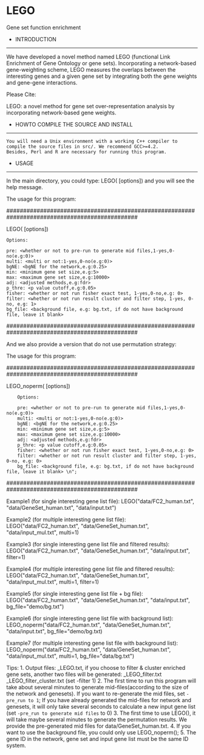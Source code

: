 # LEGO
Gene set function enrichment
* INTRODUCTION
----------------------------------------------------------------------

We have developed a novel method named LEGO (functional Link Enrichment of Gene Ontology or gene sets). Incorporating a network-based gene-weighting scheme, LEGO measures the overlaps between the interesting genes and a given gene set by integrating both the gene weights and gene-gene interactions.   

Please Cite:

LEGO: a novel method for gene set over-representation analysis by incorporating network-based gene weights. 

* HOWTO COMPILE THE SOURCE AND INSTALL	
----------------------------------------------------------------------

	You will need a Unix environment with a working C++ compiler to
	compile the source files in src/. We recommend GCC>=4.2.
	Besides, Perl and R are necessary for running this program.

* USAGE
----------------------------------------------------------------------

In the main directory, you could type:
  LEGO(<network file> <geneset file> <interest file> [options])
and you will see the help message.

The usage for this program: 

###############################################################################################
	
  LEGO(<network file> <geneset file> <interest file> [options])

	Options:  

	pre: <whether or not to pre-run to generate mid files,1-yes,0-no(e.g:0)> 
	multi: <multi or not:1-yes,0-no(e.g:0)> 
	bgNE: <bgNE for the network,e.g:0.25> 
	min: <minimum gene set size,e.g:5> 
	max: <maximum gene set size,e.g:10000> 
	adj: <adjusted methods,e.g:fdr> 
	p_thre: <p value cutoff,e.g:0.05> 
	fisher: <whether or not run fisher exact test, 1-yes,0-no,e.g: 0> 
	filter: <whether or not run result cluster and filter step, 1-yes, 0-no, e.g: 1> 
	bg_file: <background file, e.g: bg.txt, if do not have background file, leave it blank>

###############################################################################################

And we also provide a version that do not use permutation strategy:

The usage for this program:

###############################################################################################

LEGO_noperm(<network file> <geneset file> <interest file> [options])

        Options:

        pre: <whether or not to pre-run to generate mid files,1-yes,0-no(e.g:0)>
        multi: <multi or not:1-yes,0-no(e.g:0)>
        bgNE: <bgNE for the network,e.g:0.25>
        min: <minimum gene set size,e.g:5>
        max: <maximum gene set size,e.g:10000>
        adj: <adjusted methods,e.g:fdr>
        p_thre: <p value cutoff,e.g:0.05>
        fisher: <whether or not run fisher exact test, 1-yes,0-no,e.g: 0>
        filter: <whether or not run result cluster and filter step, 1-yes, 0-no, e.g: 0>
        bg_file: <background file, e.g: bg.txt, if do not have background file, leave it blank> \n";

###############################################################################################

	
Example1 (for single interesting gene list file): 
LEGO("data/FC2_human.txt", "data/GeneSet_human.txt", "data/input.txt")

Example2 (for multiple interesting gene list file): 
LEGO("data/FC2_human.txt", "data/GeneSet_human.txt", "data/input_mul.txt", multi=1)

Example3 (for single interesting gene list file and filtered results): 
LEGO("data/FC2_human.txt", "data/GeneSet_human.txt", "data/input.txt", filter=1)

Example4 (for multiple interesting gene list file and filtered results): 
LEGO("data/FC2_human.txt", "data/GeneSet_human.txt", "data/input_mul.txt", multi=1, filter=1)

Example5 (for single interesting gene list file + bg file): 
LEGO("data/FC2_human.txt", "data/GeneSet_human.txt", "data/input.txt", bg_file="demo/bg.txt")

Example6 (for single interesting gene list file with background list): 
LEGO_noperm("data/FC2_human.txt", "data/GeneSet_human.txt", "data/input.txt", bg_file="demo/bg.txt)

Example7 (for multiple interesting gene list file with background list): 
LEGO_noperm("data/FC2_human.txt", "data/GeneSet_human.txt", "data/input_mul.txt", multi=1, bg_file="data/bg.txt")

Tips: 
	1. Output files: <interest file>_LEGO.txt, if you choose to filter & cluster enriched gene sets, another two files will be generated: <interest file>_LEGO_filter.txt <interest file>_LEGO_filter_cluster.txt (set -filter 1)
	2. The first time to run this program will take about several minutes to generate mid-files(according to the size of the network and genesets). If you want to re-generate the mid files, set `-pre_run to 1`; 
	If you have already generated the mid-files for network and genesets, it will only take several seconds to calculate a new input gene list (set `-pre_run to generate mid files` to 0)
	3. The first time to use LEGO(), it will take maybe several minutes to generate the permutation results. We provide the pre-generated mid files for data/GeneSet_human.txt. 
	4. If you want to use the background file, you could only use LEGO_noperm();
	5. The gene ID in the network, gene set and input gene list must be the same ID system.
